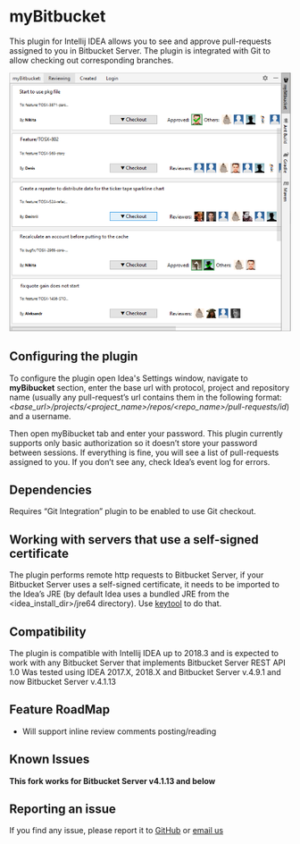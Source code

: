 # myBitbucket

This plugin for Intellij IDEA allows you to see and approve pull-requests assigned to you in Bitbucket Server. 
The plugin is integrated with Git to allow checking out corresponding branches.

![plugin example image](https://github.com/BigBurritoInc/BitbucketHelper4Idea/raw/master/src/main/resources/myBitbucket_example01.png)

## Configuring the plugin
To configure the plugin open Idea's Settings window, navigate to **myBibucket** section, enter the base url with 
protocol, project and repository name (usually any pull-request’s url contains them in the following 
format: _<base_url>/projects/<project_name>/repos/<repo_name>/pull-requests/id_) and a username.

Then open myBibucket tab and enter your password. This plugin currently supports only basic authorization so it doesn’t 
store your password between sessions. If everything is fine, you will see a list of pull-requests assigned to you. 
If you don’t see any, check Idea’s event log for errors.

## Dependencies
Requires “Git Integration” plugin to be enabled to use Git checkout.

## Working with servers that use a self-signed certificate
The plugin performs remote http requests to Bitbucket Server, if your Bitbucket Server uses a self-signed certificate, 
it needs to be imported to the Idea’s JRE (by default Idea uses a bundled JRE from 
the <idea_install_dir>/jre64 directory). 
Use [keytool](https://docs.oracle.com/javase/tutorial/security/toolfilex/rstep1.html) to do that. 

## Compatibility
The plugin is compatible with Intellij IDEA up to 2018.3 and is expected to work with any Bitbucket Server that implements 
Bitbucket Server REST API 1.0
Was tested using IDEA 2017.X, 2018.X and Bitbucket Server v.4.9.1 and now Bitbucket Server v.4.1.13 

## Feature RoadMap
- Will support inline review comments posting/reading

## Known Issues
**This fork works for Bitbucket Server v4.1.13 and below**

## Reporting an issue
If you find any issue, please report it to [GitHub](https://github.com/BigBurritoInc/BitbucketHelper4Idea/issues) or 
[email us](mailto:bitbucket.plugin@gmail.com)

